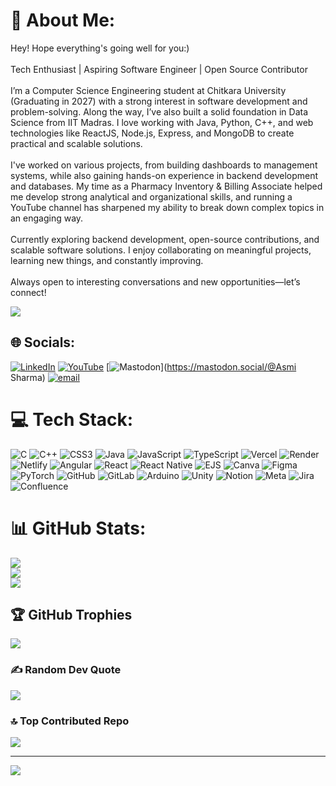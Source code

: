 # 💫 About Me:
Hey! Hope everything's going well for you:)<br><br>Tech Enthusiast | Aspiring Software Engineer | Open Source Contributor<br><br>I’m a Computer Science Engineering student at Chitkara University (Graduating in 2027) with a strong interest in software development and problem-solving. Along the way, I’ve also built a solid foundation in Data Science from IIT Madras. I love working with Java, Python, C++, and web technologies like ReactJS, Node.js, Express, and MongoDB to create practical and scalable solutions. <br><br>I've worked on various projects, from building dashboards to management systems, while also gaining hands-on experience in backend development and databases. My time as a Pharmacy Inventory & Billing Associate helped me develop strong analytical and organizational skills, and running a YouTube channel has sharpened my ability to break down complex topics in an engaging way. <br><br>Currently exploring backend development, open-source contributions, and scalable software solutions. I enjoy collaborating on meaningful projects, learning new things, and constantly improving. <br><br>Always open to interesting conversations and new opportunities—let’s connect!

<img src="https://mir-s3-cdn-cf.behance.net/project_modules/disp/601014116770475.6068beff4640a.gif"/>


## 🌐 Socials:
[![LinkedIn](https://img.shields.io/badge/LinkedIn-%230077B5.svg?logo=linkedin&logoColor=white)](https://linkedin.com/in/www.linkedin.com/in/asmi17) [![YouTube](https://img.shields.io/badge/YouTube-%23FF0000.svg?logo=YouTube&logoColor=white)](https://youtube.com/@https://www.youtube.com/@aumasmi7887) [![Mastodon](https://img.shields.io/badge/-MASTODON-%232B90D9?logo=mastodon&logoColor=white)](https://mastodon.social/@Asmi Sharma) [![email](https://img.shields.io/badge/Email-D14836?logo=gmail&logoColor=white)](mailto:asmi10266@gmail.com) 

# 💻 Tech Stack:
![C](https://img.shields.io/badge/c-%2300599C.svg?style=plastic&logo=c&logoColor=white) ![C++](https://img.shields.io/badge/c++-%2300599C.svg?style=plastic&logo=c%2B%2B&logoColor=white) ![CSS3](https://img.shields.io/badge/css3-%231572B6.svg?style=plastic&logo=css3&logoColor=white) ![Java](https://img.shields.io/badge/java-%23ED8B00.svg?style=plastic&logo=openjdk&logoColor=white) ![JavaScript](https://img.shields.io/badge/javascript-%23323330.svg?style=plastic&logo=javascript&logoColor=%23F7DF1E) ![TypeScript](https://img.shields.io/badge/typescript-%23007ACC.svg?style=plastic&logo=typescript&logoColor=white) ![Vercel](https://img.shields.io/badge/vercel-%23000000.svg?style=plastic&logo=vercel&logoColor=white) ![Render](https://img.shields.io/badge/Render-%46E3B7.svg?style=plastic&logo=render&logoColor=white) ![Netlify](https://img.shields.io/badge/netlify-%23000000.svg?style=plastic&logo=netlify&logoColor=#00C7B7) ![Angular](https://img.shields.io/badge/angular-%23DD0031.svg?style=plastic&logo=angular&logoColor=white) ![React](https://img.shields.io/badge/react-%2320232a.svg?style=plastic&logo=react&logoColor=%2361DAFB) ![React Native](https://img.shields.io/badge/react_native-%2320232a.svg?style=plastic&logo=react&logoColor=%2361DAFB) ![EJS](https://img.shields.io/badge/ejs-%23B4CA65.svg?style=plastic&logo=ejs&logoColor=black) ![Canva](https://img.shields.io/badge/Canva-%2300C4CC.svg?style=plastic&logo=Canva&logoColor=white) ![Figma](https://img.shields.io/badge/figma-%23F24E1E.svg?style=plastic&logo=figma&logoColor=white) ![PyTorch](https://img.shields.io/badge/PyTorch-%23EE4C2C.svg?style=plastic&logo=PyTorch&logoColor=white) ![GitHub](https://img.shields.io/badge/github-%23121011.svg?style=plastic&logo=github&logoColor=white) ![GitLab](https://img.shields.io/badge/gitlab-%23181717.svg?style=plastic&logo=gitlab&logoColor=white) ![Arduino](https://img.shields.io/badge/-Arduino-00979D?style=plastic&logo=Arduino&logoColor=white) ![Unity](https://img.shields.io/badge/unity-%23000000.svg?style=plastic&logo=unity&logoColor=white) ![Notion](https://img.shields.io/badge/Notion-%23000000.svg?style=plastic&logo=notion&logoColor=white) ![Meta](https://img.shields.io/badge/Meta-%230467DF.svg?style=plastic&logo=Meta&logoColor=white) ![Jira](https://img.shields.io/badge/jira-%230A0FFF.svg?style=plastic&logo=jira&logoColor=white) ![Confluence](https://img.shields.io/badge/confluence-%23172BF4.svg?style=plastic&logo=confluence&logoColor=white)
# 📊 GitHub Stats:
![](https://github-readme-stats.vercel.app/api?username=AsmiSharma017&theme=material-palenight&hide_border=false&include_all_commits=true&count_private=true)<br/>
![](https://nirzak-streak-stats.vercel.app/?user=AsmiSharma017&theme=material-palenight&hide_border=false)<br/>
![](https://github-readme-stats.vercel.app/api/top-langs/?username=AsmiSharma017&theme=material-palenight&hide_border=false&include_all_commits=true&count_private=true&layout=compact)

## 🏆 GitHub Trophies
![](https://github-profile-trophy.vercel.app/?username=AsmiSharma017&theme=calm_pink&no-frame=false&no-bg=false&margin-w=4)

### ✍️ Random Dev Quote
![](https://quotes-github-readme.vercel.app/api?type=horizontal&theme=radical)

### 🔝 Top Contributed Repo
![](https://github-contributor-stats.vercel.app/api?username=AsmiSharma017&limit=5&theme=darcula&combine_all_yearly_contributions=true)

---
[![](https://visitcount.itsvg.in/api?id=AsmiSharma017&icon=0&color=0)](https://visitcount.itsvg.in)

<!-- Proudly created with GPRM ( https://gprm.itsvg.in ) -->
